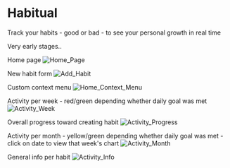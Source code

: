 # Habitual
Track your habits - good or bad - to see your personal growth in real time

Very early stages..

Home page
![Home_Page](https://user-images.githubusercontent.com/56170386/211930286-503d3355-5c37-4345-9815-7bf1a53494df.JPG)

New habit form
![Add_Habit](https://user-images.githubusercontent.com/56170386/211931250-ae3c790b-6e7b-4ea2-99b9-cbbdcdc0abcd.JPG)

Custom context menu
![Home_Context_Menu](https://user-images.githubusercontent.com/56170386/211930333-b48b10f9-4b11-4e10-830e-ec6ccbf58fe9.JPG)

Activity per week - red/green depending whether daily goal was met
![Activity_Week](https://user-images.githubusercontent.com/56170386/211930429-e051e281-ec39-4518-ac45-97715dbdb8e0.JPG)

Overall progress toward creating habit
![Activity_Progress](https://user-images.githubusercontent.com/56170386/211930451-a64cae2d-b262-48c6-8605-190b883c7fbe.JPG)

Activity per month - yellow/green depending whether daily goal was met - click on date to view that week's chart
![Activity_Month](https://user-images.githubusercontent.com/56170386/211930474-af8fd38a-ceb2-4246-b197-f4efafa1659b.JPG)

General info per habit
![Activity_Info](https://user-images.githubusercontent.com/56170386/211930493-5071c4be-da44-476a-8951-721516e7ffeb.JPG)
